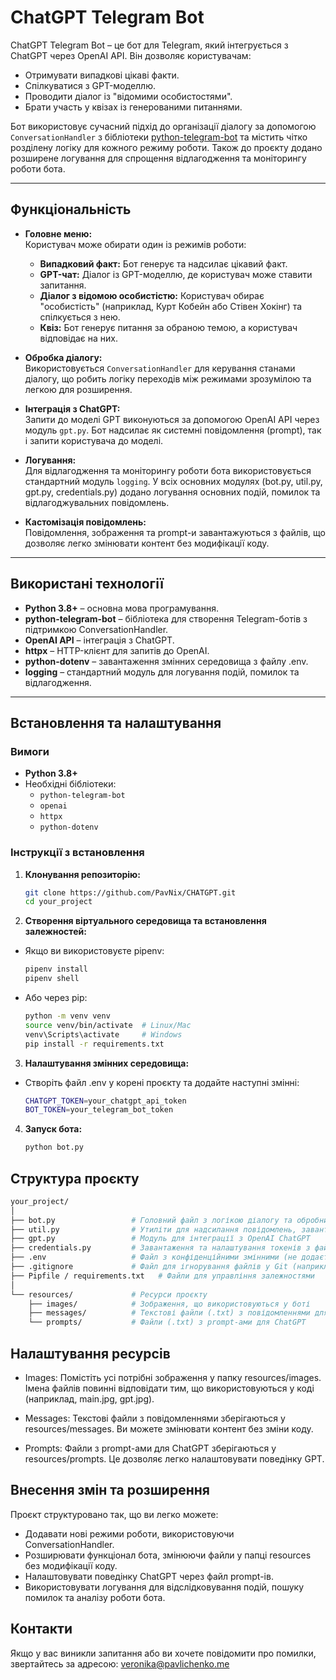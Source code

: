# ChatGPT Telegram Bot

ChatGPT Telegram Bot – це бот для Telegram, який інтегрується з ChatGPT через OpenAI API. Він дозволяє користувачам:

- Отримувати випадкові цікаві факти.
- Спілкуватися з GPT-моделлю.
- Проводити діалог із "відомими особистостями".
- Брати участь у квізах із генерованими питаннями.

Бот використовує сучасний підхід до організації діалогу за допомогою `ConversationHandler` з бібліотеки [python-telegram-bot](https://github.com/python-telegram-bot/python-telegram-bot) та містить чітко розділену логіку для кожного режиму роботи.
Також до проєкту додано розширене логування для спрощення відлагодження та моніторингу роботи бота.

---

## Функціональність

- **Головне меню:**  
  Користувач може обирати один із режимів роботи:
  - **Випадковий факт:** Бот генерує та надсилає цікавий факт.
  - **GPT-чат:** Діалог із GPT-моделлю, де користувач може ставити запитання.
  - **Діалог з відомою особистістю:** Користувач обирає "особистість" (наприклад, Курт Кобейн або Стівен Хокінг) та спілкується з нею.
  - **Квіз:** Бот генерує питання за обраною темою, а користувач відповідає на них.

- **Обробка діалогу:**  
  Використовується `ConversationHandler` для керування станами діалогу, що робить логіку переходів між режимами зрозумілою та легкою для розширення.

- **Інтеграція з ChatGPT:**  
  Запити до моделі GPT виконуються за допомогою OpenAI API через модуль `gpt.py`. Бот надсилає як системні повідомлення (prompt), так і запити користувача до моделі.

- **Логування:**  
  Для відлагодження та моніторингу роботи бота використовується стандартний модуль `logging`. 
  У всіх основних модулях (bot.py, util.py, gpt.py, credentials.py) додано логування основних подій, помилок та відлагоджувальних повідомлень.

- **Кастомізація повідомлень:**  
  Повідомлення, зображення та prompt-и завантажуються з файлів, що дозволяє легко змінювати контент без модифікації коду.

---

## Використані технології

- **Python 3.8+** – основна мова програмування.
- **python-telegram-bot** – бібліотека для створення Telegram-ботів з підтримкою ConversationHandler.
- **OpenAI API** – інтеграція з ChatGPT.
- **httpx** – HTTP-клієнт для запитів до OpenAI.
- **python-dotenv** – завантаження змінних середовища з файлу .env.
- **logging** – стандартний модуль для логування подій, помилок та відлагодження.

---

## Встановлення та налаштування

### Вимоги

- **Python 3.8+**
- Необхідні бібліотеки:
  - `python-telegram-bot`
  - `openai`
  - `httpx`
  - `python-dotenv`

### Інструкції з встановлення

1. **Клонування репозиторію:**

   ```bash
   git clone https://github.com/PavNix/CHATGPT.git
   cd your_project
   ```

2. **Створення віртуального середовища та встановлення залежностей:**

- Якщо ви використовуєте pipenv:
   
   ```bash
   pipenv install
   pipenv shell
   ```
   
- Або через pip:

   ```bash
   python -m venv venv
   source venv/bin/activate  # Linux/Mac
   venv\Scripts\activate     # Windows
   pip install -r requirements.txt
   ```
  
3. **Налаштування змінних середовища:**
- Створіть файл .env у корені проєкту та додайте наступні змінні:
   
   ```bash
   CHATGPT_TOKEN=your_chatgpt_api_token
   BOT_TOKEN=your_telegram_bot_token
   ```
  
4. **Запуск бота:**
   
   ```bash
   python bot.py
   ```
   

## Структура проєкту
   
   ```bash
   your_project/
   │
   ├── bot.py                 # Головний файл з логікою діалогу та обробниками
   ├── util.py                # Утиліти для надсилання повідомлень, завантаження контенту та управління діалогами
   ├── gpt.py                 # Модуль для інтеграції з OpenAI ChatGPT
   ├── credentials.py         # Завантаження та налаштування токенів з файлу .env
   ├── .env                   # Файл з конфіденційними змінними (не додається до репозиторію)
   ├── .gitignore             # Файл для ігнорування файлів у Git (наприклад, .env)
   ├── Pipfile / requirements.txt   # Файли для управління залежностями
   │
   └── resources/             # Ресурси проєкту
       ├── images/            # Зображення, що використовуються у боті
       ├── messages/          # Текстові файли (.txt) з повідомленнями для комунікації
       └── prompts/           # Файли (.txt) з prompt-ами для ChatGPT
   ```

  
## Налаштування ресурсів

- Images:
   Помістіть усі потрібні зображення у папку resources/images. Імена файлів повинні відповідати тим, що використовуються у коді (наприклад, main.jpg, gpt.jpg).

- Messages:
   Текстові файли з повідомленнями зберігаються у resources/messages. Ви можете змінювати контент без зміни коду.

- Prompts:
   Файли з prompt-ами для ChatGPT зберігаються у resources/prompts. Це дозволяє легко налаштовувати поведінку GPT.


## Внесення змін та розширення

Проєкт структуровано так, що ви легко можете:
  - Додавати нові режими роботи, використовуючи ConversationHandler.
  - Розширювати функціонал бота, змінюючи файли у папці resources без модифікації коду.
  - Налаштовувати поведінку ChatGPT через файл prompt-ів.
  - Використовувати логування для відслідковування подій, пошуку помилок та аналізу роботи бота.

## Контакти
Якщо у вас виникли запитання або ви хочете повідомити про помилки, звертайтесь за адресою: veronika@pavlichenko.me

